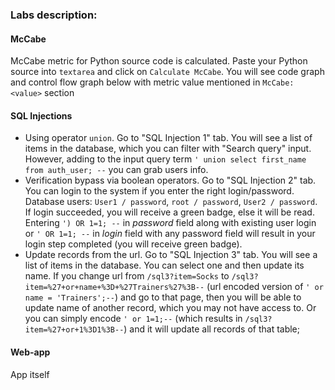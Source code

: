 ### Labs description:

#### McCabe

McCabe metric for Python source code is calculated. Paste your Python source into `textarea` and click on `Calculate McCabe`. You will see code graph and control flow graph below with metric value mentioned in `McCabe: <value>` section

#### SQL Injections

- Using operator `union`. Go to "SQL Injection 1" tab. You will see a list of items in the database, which you can filter with "Search query" input. However, adding to the input query term `' union select first_name from auth_user; --` you can grab users info.
- Verification bypass via boolean operators. Go to "SQL Injection 2" tab. You can login to the system if you enter the right login/password. Database users: `User1 / password`, `root / password`, `User2 / password`. If login succeeded, you will receive a green badge, else it will be read. Entering `') OR 1=1; --` in *password* field along with existing user login or `' OR 1=1; --` in *login* field with any password field will result in your login step completed (you will receive green badge).
- Update records from the url. Go to "SQL Injection 3" tab. You will see a list of items in the database. You can select one and then update its name. If you change url from `/sql3?item=Socks` to `/sql3?item=%27+or+name+%3D+%27Trainers%27%3B--` (url encoded version of `' or name = 'Trainers';--`) and go to that page, then you will be able to update name of another record, which you may not have access to. Or you can simply encode `' or 1=1;--` (which results in `/sql3?item=%27+or+1%3D1%3B--`) and it will update all records of that table;

#### Web-app

App itself
